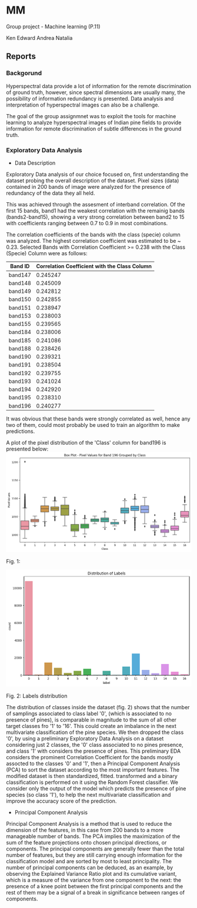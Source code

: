 # MM
Group project - Machine learning (P.11)

Ken 
Edward 
Andrea 
Natalia

## Reports 
### Backgorund
 
Hyperspectral data provide a lot of information for the remote discrimination of ground truth, however, since spectral dimensions are usually many, the possibility of information redundancy is presented. Data analysis and interpretation of hyperspectral images can also be a challenge. <br>

The goal of the group assignmnet was to exploit the tools for machine learning to analyze hyperspectral images of Indian pine fields to provide information for remote discrimination of subtle differences in the ground truth. <br>


### Exploratory Data Analysis
- Data Description <br>

Exploratory Data analysis of our choice focused on, first understanding the dataset probing the overall description of the dataset. Pixel sizes (data) contained in 200 bands of image were analyzed for the presence of redundancy of the data they all held.<br> 


This was achieved through the assesment of interband correlation. Of the first 15 bands, band1 had the weakest correlation with the remainig bands (bands2-band15), showing a very strong correlation between band2 to 15 with coefficients ranging between 0.7 to 0.9 in most combinations. <br>



The correlation coefficients of the bands with the class (specie) column was analyzed. The highest correlation coefficient was estimated to be ~ 0.23. Selected Bands with Correlation Coefficient >= 0.238 with the Class (Specie) Column were as follows:<br>

| Band ID | Correlation Coefficient with the Class Column |
|---------|----------------------------------------------|
| band147 | 0.245247                                     |
| band148 | 0.245009                                     |
| band149 | 0.242812                                     |
| band150 | 0.242855                                     |
| band151 | 0.238947                                     |
| band153 | 0.238003                                     |
| band155 | 0.239565                                     |
| band184 | 0.238006                                     |
| band185 | 0.241086                                     |
| band188 | 0.238426                                     |
| band190 | 0.239321                                     |
| band191 | 0.238504                                     |
| band192 | 0.239755                                     |
| band193 | 0.241024                                     |
| band194 | 0.242920                                     |
| band195 | 0.238310                                     |
| band196 | 0.240277                                     |


It was obvious that these bands were strongly correlated as well, hence any two of them, could most probably be used to train an algorithm to make predictions. <br>

A plot of the pixel distribution of the 'Class' column for band196  is presented below:<br>
![Alt text](band196_vs_class.png) <br>

Fig. 1: 
<br>

![Alt text](img/EDA/labels_distribution.png) <br>

Fig. 2: Labels distribution

The distribution of classes inside the dataset (fig. 2) shows that the number of samplings associated to class label '0', (which is associated to no presence of pines), is comparable in magnitude to the sum of all other target classes fro '1' to '16'. This could create an imbalance in the next multivariate classification of the pine species.
We then dropped the class '0', by using a preliminary Exploratory Data Analysis on a dataset considering just 2 classes, the '0' class associated to no pines presence, and class '1' with considers the presence of pines. This preliminary EDA considers the prominent Correlation Coefficient for the bands mostly assocted to the classes '0' and '1', then a Principal Component Analysis (PCA) to sort the dataset according to the most important features.
 The modified dataset is then standardized, fitted. transformed and a binary classification is performed on it using the Random Forest classifier. We consider only the output of the model which predicts the presence of pine species (so class '1'), to help the next multivariate classification and improve the accuracy score of the prediction. 


- Principal Component Analysis

Principal Component Analysis is a method that is used to reduce the dimension of the features, in this case from 200 bands to a more manageable number of bands. The PCA implies the maximization of the sum of the feature projections onto chosen principal directions, or components. The principal components are generally fewer than the total number of features, but they are still carrying enough information for the classification model and are sorted by most to least principality.
The number of principal components can be deduced, as an example, by observing the Explained Variance Ratio plot and its cumulative variant, which is a measure of the variance from one component to the next: the presence of a knee point between the first principal components and the rest of them may be a signal of a break in significance between ranges of components.   

